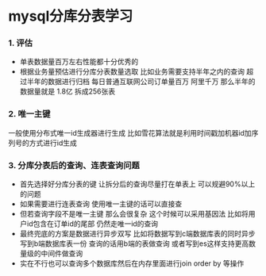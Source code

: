 # mysql分库分表学习

### 1. 评估
* 单表数据量百万左右性能都十分优秀的
* 根据业务量预估进行分库分表数量选取
比如业务需要支持半年之内的查询 超过半年的数据进行归档
每日普通互联网公司订单量百万 阿里千万
那么半年的数据量就是 1.8亿 拆成256张表

### 2. 唯一主键

一般使用分布式唯一id生成器进行生成
比如雪花算法就是利用时间戳加机器id加序列号的方式进行id生成 

### 3. 分库分表后的查询、连表查询问题

* 首先选择好分库分表的键 让拆分后的查询尽量打在单表上 可以规避90%以上的问题
* 如果需要进行连表查询 使用唯一主键的话可以直接查
* 但若查询字段不是唯一主键 那么会很复杂 这个时候可以采用基因法 
比如将用户id包含在订单id的尾部 仍然走唯一id的查询
* 最终兜底的方案是数据进行异步双写 比如将数据写到c端数据库表的同时异步写到b端数据库表一份
查询的话用b端的表做查询 或者写到es这样支持更高数量级的中间件做查询
* 实在不行也可以查询多个数据库然后在内存里面进行join order by 等操作